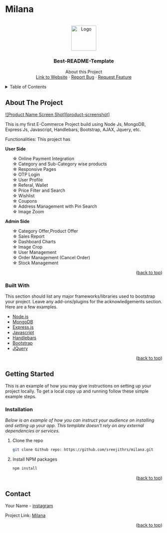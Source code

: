 # Milana

<div id="top"></div>
<!--
*** Thanks for checking out the Best-README-Template. If you have a suggestion
*** that would make this better, please fork the repo and create a pull request
*** or simply open an issue with the tag "enhancement".
*** Don't forget to give the project a star!
*** Thanks again! Now go create something AMAZING! :D
-->

<!-- PROJECT LOGO -->
<br />
<div align="center">
  <a href="https://github.com/othneildrew/Best-README-Template">
    <img src="images/logo.png" alt="Logo" width="80" height="80">
  </a>

  <h3 align="center">Best-README-Template</h3>

  <p align="center">
    About this Project
    <br />
    <a href="https:milana.host">Link to Website</a>
    ·
    <a href="https://github.com/sreejithrs">Report Bug</a>
    ·
    <a href="https://github.com/sreejithrs">Request Feature</a>
  </p>
</div>



<!-- TABLE OF CONTENTS -->
<details>
  <summary>Table of Contents</summary>
  <ol>
    <li>
      <a href="#about-the-project">About The Project</a>
      <ul>
        <li><a href="#built-with">Built With Node Js, Mongodb, Express JS and Handlebars</a></li>
      </ul>
    </li>
    <li>
      <a href="#getting-started">Getting Started</a>
      <ul>
        <li><a href="https://milana.host">Link to Website</a></li>
      </ul>
    </li>
    <li><a href="#usage">Usage</a></li>
    <li><a href="#roadmap">Roadmap</a></li>
    <li><a href="#contributing">Contributing</a></li>
    <li><a href="#contact">Contact</a></li>
  </ol>
</details>



<!-- ABOUT THE PROJECT -->
## About The Project

[![Product Name Screen Shot][product-screenshot]](https://example.com)

This is my first E-Commerce Project build using Node Js, MongoDB, Express Js, Javascript, Handlebars, Bootstrap, AJAX, Jquery, etc. 

Functionalities:
This project has 

<b>User Side</b>

<ul style="list-style:none">
<li>☆ Online Payment Integration</li> 
<li>☆ Category and Sub-Category wise products</li>
<li>☆ Responsive Pages</li>
<li>☆ OTP Login</li>
<li>☆ User Profile</li>
<li>☆ Referal, Wallet</li>
<li>☆ Price Filter and Search</li>
<li>☆ Wishlist</li>
<li>☆ Coupons</li>
<li>☆ Address Management with Pin Search</li>
<li>☆ Image Zoom</li>
</ul>

<b>Admin Side</b>

<ul style="list-style:none">
<li>☆ Category Offer,Product Offer</li>
<li>☆ Sales Report</li>
<li>☆ Dashboard Charts</li>
<li>☆ Image Crop</li>
<li>☆ User Management</li>
<li>☆ Order Management (Cancel Order)</li>
<li>☆ Stock Management</li>
</ul>
<p align="right">(<a href="#top">back to top</a>)</p>



### Built With

This section should list any major frameworks/libraries used to bootstrap your project. Leave any add-ons/plugins for the acknowledgements section. Here are a few examples.

* [Node.js](https://nodejs.org/)
* [MongoDB](https://mongodb.com/)
* [Express.js](https://expressjs.com/)
* [Javascript](https://www.javascript.com/)
* [Handlebars](https://handlebarsjs.com/)
* [Bootstrap](https://getbootstrap.com)
* [JQuery](https://jquery.com)

<p align="right">(<a href="#top">back to top</a>)</p>



<!-- GETTING STARTED -->
## Getting Started

This is an example of how you may give instructions on setting up your project locally.
To get a local copy up and running follow these simple example steps.

### Installation

_Below is an example of how you can instruct your audience on installing and setting up your app. This template doesn't rely on any external dependencies or services._

1. Clone the repo
   ```sh
   git clone Github repo: https://github.com/sreejithrs/milana.git
   
   ```
3. Install NPM packages
   ```sh
   npm install
   ```
<p align="right">(<a href="#top">back to top</a>)</p>



<!-- ROADMAP -->

## Contact

Your Name - [instagram](https://www.instagram.com/insane_soul_sj/) 

Project Link: [Milana](https://milana.host)

<p align="right">(<a href="#top">back to top</a>)</p>

